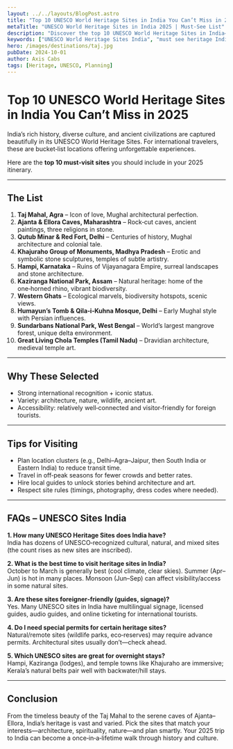 ```yaml
---
layout: ../../layouts/BlogPost.astro
title: "Top 10 UNESCO World Heritage Sites in India You Can’t Miss in 2025"
metaTitle: "UNESCO World Heritage Sites in India 2025 | Must-See List"
description: "Discover the top 10 UNESCO World Heritage Sites in India—heritage, architecture, history—and plan your 2025 trip around these iconic landmarks."
keywords: ["UNESCO World Heritage Sites India", "must see heritage India", "Top Indian UNESCO 2025", "heritage travel India for foreigners"]
hero: /images/destinations/taj.jpg
pubDate: 2024-10-01
author: Axis Cabs
tags: [Heritage, UNESCO, Planning]
---
```


# Top 10 UNESCO World Heritage Sites in India You Can’t Miss in 2025

India’s rich history, diverse culture, and ancient civilizations are captured beautifully in its UNESCO World Heritage Sites. For international travelers, these are bucket‑list locations offering unforgettable experiences.  

Here are the **top 10 must‑visit sites** you should include in your 2025 itinerary.

---

## The List

1. **Taj Mahal, Agra** – Icon of love, Mughal architectural perfection.  
2. **Ajanta & Ellora Caves, Maharashtra** – Rock‑cut caves, ancient paintings, three religions in stone.  
3. **Qutub Minar & Red Fort, Delhi** – Centuries of history, Mughal architecture and colonial tale.  
4. **Khajuraho Group of Monuments, Madhya Pradesh** – Erotic and symbolic stone sculptures, temples of subtle artistry.  
5. **Hampi, Karnataka** – Ruins of Vijayanagara Empire, surreal landscapes and stone architecture.  
6. **Kaziranga National Park, Assam** – Natural heritage: home of the one‑horned rhino, vibrant biodiversity.  
7. **Western Ghats** – Ecological marvels, biodiversity hotspots, scenic views.  
8. **Humayun’s Tomb & Qila‑i‑Kuhna Mosque, Delhi** – Early Mughal style with Persian influences.  
9. **Sundarbans National Park, West Bengal** – World’s largest mangrove forest, unique delta environment.  
10. **Great Living Chola Temples (Tamil Nadu)** – Dravidian architecture, medieval temple art.

---

## Why These Selected

- Strong international recognition + iconic status.  
- Variety: architecture, nature, wildlife, ancient art.  
- Accessibility: relatively well‑connected and visitor‑friendly for foreign tourists.

---

## Tips for Visiting

- Plan location clusters (e.g., Delhi–Agra–Jaipur, then South India or Eastern India) to reduce transit time.  
- Travel in off‑peak seasons for fewer crowds and better rates.  
- Hire local guides to unlock stories behind architecture and art.  
- Respect site rules (timings, photography, dress codes where needed).  

---

## FAQs – UNESCO Sites India

**1. How many UNESCO Heritage Sites does India have?**  
India has dozens of UNESCO‑recognized cultural, natural, and mixed sites (the count rises as new sites are inscribed).  

**2. What is the best time to visit heritage sites in India?**  
October to March is generally best (cool climate, clear skies). Summer (Apr–Jun) is hot in many places. Monsoon (Jun–Sep) can affect visibility/access in some natural sites.  

**3. Are these sites foreigner‑friendly (guides, signage)?**  
Yes. Many UNESCO sites in India have multilingual signage, licensed guides, audio guides, and online ticketing for international tourists.  

**4. Do I need special permits for certain heritage sites?**  
Natural/remote sites (wildlife parks, eco‑reserves) may require advance permits. Architectural sites usually don’t—check ahead.  

**5. Which UNESCO sites are great for overnight stays?**  
Hampi, Kaziranga (lodges), and temple towns like Khajuraho are immersive; Kerala’s natural belts pair well with backwater/hill stays.  

---

## Conclusion

From the timeless beauty of the Taj Mahal to the serene caves of Ajanta–Ellora, India’s heritage is vast and varied. Pick the sites that match your interests—architecture, spirituality, nature—and plan smartly. Your 2025 trip to India can become a once‑in‑a‑lifetime walk through history and culture.  


